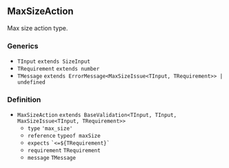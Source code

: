 MaxSizeAction
-------------

Max size action type.

### Generics

*   `TInput` `extends SizeInput`
*   `TRequirement` `extends number`
*   `TMessage` `extends ErrorMessage<MaxSizeIssue<TInput, TRequirement>> | undefined`

### Definition

*   `MaxSizeAction` `extends BaseValidation<TInput, TInput, MaxSizeIssue<TInput, TRequirement>>`
    *   `type` `'max_size'`
    *   `reference` `typeof maxSize`
    *   `expects` `` `<=${TRequirement}` ``
    *   `requirement` `TRequirement`
    *   `message` `TMessage`